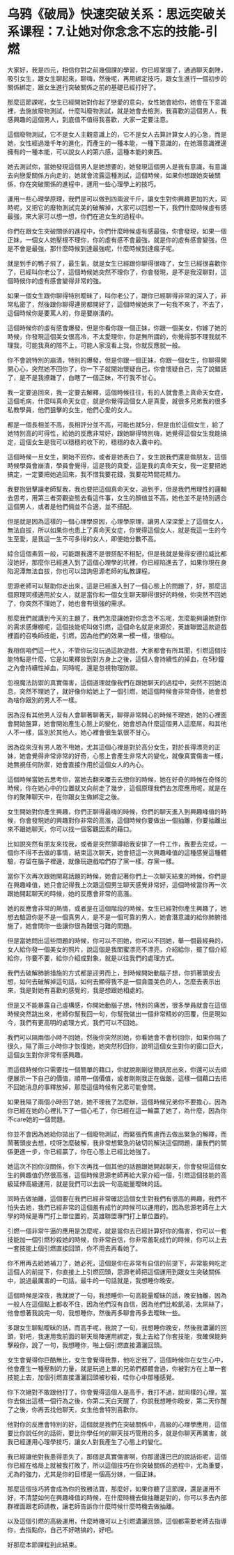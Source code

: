 # 乌鸦《破局》快速突破关系：思远突破关系课程：7.让她对你念念不忘的技能-引燃

大家好，我是四元，相信你對之前幾個課的學習，你已經掌握了，通過聊天劇陣，吸引女生，跟女生聊起來，聊嗨，然後呢，再用綁定技巧，跟女生進行一個初步的關係綁定，跟女生進行突破關係之前的基礎已經打好了。

那麼這節課呢，女生已經開始對你起了戀愛的意向，女性她會給你，她會在下意識裡，去施放廢物測試，什麼叫廢物測試，就是她會去檢測，我喜歡的這個男人，我感興趣的這個男人，到底值不值得我喜歡，大家一定要注意。

這個廢物測試，它不是女人主觀意識上的，它不是女人去算計算女人的心急，而是她，女性經過幾千年的進化，而產生的一種本能，一種下意識的，在她潛意識裡邊擁有的一種本能，可以說女人的第六感，這種本能的東西。

她去測試你，當她發現這個男人是她想要的，她發現這個男人是我有意識，有意識去向戀愛關係方向走的，她就會流露這種測試，這個時候，如果你想跟她突破關係，你在突破關係的進程中，運用一些心理學上的技巧。

運用一些心理學原理，我們是可以做到四兩波千斤，讓女生對你興趣更加的大，同時呢，又把它的廢物測試完美的破解掉，大家可以回想一下，我們什麼時候虛有感最強，來大家可以想一想，你們在追女生的過程中。

你們在跟女生突破關係的進程中，你們什麼時候虛有感最強，你會發現，如果一個正妹，一個女人她壓根不理你，你的虛有感不會最強，就是你的虛有感會變強，但是不會是最強，那什麼時候到達最強呢，什麼時候到達瘋子呢。

就是到手的鴨子飛了，最生氣，就是女生已經跟你聊得很嗨了，女生已經很喜歡你了，已經叫你老公了，這個時候她突然不理你了，你會發現，是不是我沒聊對，這個時候你的虛有感會變得非常的強。

如果一個女生跟你聊得特別曖昧了，叫你老公了，跟你已經聊得非常的深入了，非常私密了，然後跟你聊得連房都開好了，這個時候她來了一句我不來了，不去了，這個時候你是要罵人的，你是要崩潰的。

這個時候你的虛有感會爆發，但是你看你跟一個正妹，你跟一個美女，你嫁了她的時候，你發現這個美女很高冷，不太愛理你，你是無所謂的，你覺得那不理我就不理我，可能我真的陪不上，可能人家沒看上我，你就反應就一般。

你不會說特別的崩潰，特別的爆發，但是你跟一個正妹，你跟一個女生，你聊得開開心心，突然她不回你了，你一下子就開始懷疑自己，你會懷疑自己，完了說錯話了，是不是我撩雜了，白瞎了一個正妹，不行我不甘心。

我一定要追回來，我一定要去解釋，這個時候往往，有的人就會患上真命天女症，這個毛病，什麼叫真命天女症，就是你覺得這個女人是真愛，就很多兄弟我的很多私教學員，他們狙擊的女生，他們心愛的女人。

都是一個長相並不高，長相評分並不高，可能也就5分，但是由於這個女生，給了她特別高的可得性，給她的反應非常好，跟她聊得特別嗨，她覺得這個女生我能搞定，這個女生是我可以穩穩的收下的，穩穩的收入囊中的。

這個時候一旦女生，開始不回你，或者是她表白了，女生說我們還是做朋友，這個時候學員會崩潰，學員會覺得，這是我的真愛，這是我的真命天女，我一定要把她搞定，一定要把她追回來，我不惜我要花錢，我要花時間花精力。

我要抱狙擊讓老師幫我，我也要把這個真命天女，追到手，但是我們用理性的邏輯去思考，用第三者旁觀姿態去看這件事，女生的顏值並不高，她也並不是特別適合這個男人，或者是他們倆並不合適，並不搭配。

但是就是因為這樣的一個心理學原因，心理學原理，讓男人深深愛上了這個女人，無法自拔，所以如果你也患上了真命天女症，你覺得這個女人，就是我這一生的今生至愛，是我這一生不可多得的女人，即便她分數不高。

綜合這個素質一般，可能跟我還不是很搭配不相配，但是我就是覺得安德拉威比都沒她好，那麼你已經進入到了這個心理學的坑裡，你已經陷進去了，如果你現在身陷泥潭無法自拔，你也可以諮詢思源老師的私教課程。

思源老師可以幫助你走出來，這是已經進入到了一個心態上的問題了，好，那麼這個原理同樣適用於女人，就是當你和一個女生聊天聊得很好的時候，你突然不回她了，你突然不理她了，她也會有很強的需求。

那麼我們就講到今天的主題了，我們怎麼讓她對你念念不忘呢，怎麼能夠讓她對你的需求感爆棚呢，這個技能呢叫做引燃，這個命名就是來源於，英雄聯盟這款遊戲裡面的召喚師技能，引燃，因為他們的效果一模一樣，很相似。

我相信咱們這一代人，不管你玩沒玩過這款遊戲，大家都會有所耳聞，引燃這個技能特點是什麼，它是如果釋放到對方身上之後，這個人會持續性的掉血，在5秒鐘之內會持續性掉血，同時呢，還是忽視物理防禦。

忽視魔法防禦的真實傷害，這個道理就像我們在跟她聊天的過程中，突然不回她消息，突然不理她了，就好像你給她上了一個引燃，她這個時候會非常奇怪，她會想為啥你跟別的男人不一樣。

因為沒有其他男人沒有人會聊著聊著天，聊得非常開心的時候不理她，她的心裡面會開始盤算，她會開始產生心態上的變化，她會想為什麼這個男人這麼屌，和其他人不一樣，區別於其他人，她心裡會很生氣很不甘心。

因為從來沒有男人敢不甩她，尤其這個心裡是對於高分女生，對於長得漂亮的正妹，她會覺得非常非常的好奇，心態上會產生非常大的變化，就像真實傷害一樣，她無視任何防禦，她會直接作用於這個女人的內心。

這個時候當她去思考你，當她去翻來覆去去想你的時候，她在好奇的時候在奇怪的時候，你在她心中的位置就又向前走了幾步，這個原理我們去怎麼應用呢，就是在你的聚陣聊天中，在你跟女生做綁定之後。

女生開始對你產生興趣，你們正聊得最嗨的時候，你們的聊天進入到興趣峰值的時候，你會發現她的興趣對你非常的高漲，這個時候你要做出一個抽離，你要抽離出來不跟她聊天，你可以找一個客觀因素的藉口。

比如說突然有朋友來找我，或者是突然領導給我安排了一件工作，我要去完成，一個你不得不去做的事情，結束這次聊天，她會把這一次興趣峰值的這種感覺這種體驗，存留在腦子裡邊，就像玩遊戲咱們存了黨一樣，存黨一樣。

當你下次再次跟她開寫話題的時候，她會記著你們上一次聊天結束的時候，你們是在興趣峰值，她只會記得我上次跟這個男生聊天感覺非常好，這個時候當你再一次跟她開起聊天的時候，她的反應會非常的高漲。

她的反應會非常的熱情，或者是在這個階段的時候，女生已經對你產生興趣了，她想去驗證你是不是一個真男人，是不是一個可靠的男人，她會潛意識的給你肺腑措施了，她會問你一些讓你很為難很刁難的問題。

但是當她問出這些問題的時候，你可以不回她，你可以不回她，舉一個最經典的，女人給你發一個美女的照片，說這個是我閨蜜漂亮不漂亮，介紹給你，擺了個介紹給你，你要不要，給你介紹成對象，就是以往我們的處理方式。

我們去破解肺腑措施的方式都是迎男而上，到時候開始動腦子想，你抓著頭皮去想，如何去破解掉這句話，如何去顯得我不是一個貪圖美色的人，怎麼去表示出來，我是對她有喜歡的感覺的，我是想跟她相處的。

但是又不能暴露自己虛構感，你開始動腦子想，特別的痛苦，很多學員就會在這個時候突然跳出來，老師你幫我回一句，你幫我做出一個非常精妙的回覆，但是現如今，我們有更高明的處理方式，我們可以不回她。

我們可以隔兩個小時不回她，然後你突然回她，你看她會不會秒回你，如果你隔了很久，隔了兩三小時你才恢復她，她突然秒回你，說明這個女生對你的窗口巨大，這個女生對你非常有感興趣。

而這個時候你只需要找一個簡單的藉口，你就說剛剛從簡訊房出來，你還可以去順便展示一下自己的價值，順帶一個價值，或者剛剛我正在做飯，這樣一個藉口去把不回她消息的事釋放掉，那麼這個時候有兄弟可能會問。

如果我隔了兩個小時回了她，她不理我了怎麼辦，這個時候兄弟你不要擔心，因為你已經在她的心裡扎下了一個心毛了，你已經在這一輪贏了她了，為什麼，因為你不care她的一個問題。

你並不會因為她給你拋出了一個廢物測試，而緊張而焦慮而去做出緊急的解釋，而鬧著頭皮去想，哎呀怎麼破解，我非常想緊急的破切的解決這個問題，讓我們的關係更進一步，你已經贏了，你在心態上已經比她強了。

她這次不回你沒關係，你下次再找一個其他的話題跟她開起聊天，你會發現這個女生的興趣值仍然很高漲，這個時候思源老師再給大家介紹一個，引燃這個技能的高級延伸高級運用，就是我們可以去說一句高能量曖昧的話。

同時去做抽離，這個要在我們已經非常確認這個女生對我們有很高的興趣，我們不怕失去她，我們已經非常的這個羞有成竹的時候可以運用的，因為思源老師在上大學的時候是專門打上單位置的，英雄聯盟專門打上單位置的。

引燃一個非常牛逼的應用是怎麼呢，就是當你去已經計算好你的傷害，你可以一套技能加一個引燃秒殺她的時候，你非常自信，你非常羞恥成竹的時候，你可以上去一套技能上個引燃直接回頭，你不用去再看她了。

你不用再去給她補刀了，她必死，這個是你在非常有自信的前提下，非常能夠吃定這個人的前提下，你直接上上引燃回頭，思源老師把這個運用到跟女生突破關係中，說過最厲害的一句話，最牛的一句話就是，我想睡你晚安。

這個時候是深夜，我就說了一句，我想睡你一句高能量曖昧的話，晚安抽離，因為一般人在這個點上都收不住，因為他們沒有自信，因為他們比較飢渴，太屌絲了，他會想著我說完一句，我想睡你，然後再多聊會再多去曖昧一些。

多跟女生聊點曖昧的話，而高手呢，我說了一句，我想睡你晚安，然後我瀟灑的回頭，對吧，我運用我前面的聊天局陣運用綁定，我上去給了你套技能，我確保能夠擊殺你，說了一句，我想睡你，啪上個引燃直接瀟灑回頭。

女生會覺得你巨酷無比，女生會覺得我靠，他吃定我了，這個時候你在女生心中，他會產生一種壓制的力量，就是玩過上單的兄弟們都體會過，你被對方在上單一套技能上去，加個引燃直接瀟灑回頭被秒殺，哇你心中那種感覺。

你下次絕對不敢跟他打了，你會覺得這個人是高手，我打不過，就同樣的心理，當你去做出這樣一個行為之後，你第二天白天醒了，你說我想睡你晚安，第二天你醒了之後，你再去找他聊天，女生他會特別喜歡你。

他對你的反應會特別的好，這個就是我們在突破關係中，高級的心理學應用，這個要比你說任何的話術，要比你學任何的聊天技巧管用的多，就是你聊天再厲害，就我已經運用心理學技巧，讓女人對我產生了心態上的變化。

我已經讓他對我患得患失了，那個是真實傷害啊，你那邊還巴巴的說話術呢，這個你已經在格局上就被我打敗了，所以這個技巧在你突破關係的過程中，尤為重要，尤為的強力，尤其是你的目標是一個高分妹，一個正妹。

那麼這個技巧將會成為你的致勝法寶，那麼好，如果你聽了這節課，還是運用不好，不清楚如何在興趣峰值的時候，在什麼時機去做抽離是對的，你可以多去內部群裡面跟老師請教，讓老師告訴你什麼時候什麼時機去做抽離。

以及這個引燃的高級運用，什麼時機可以上引燃瀟灑回頭，這個都需要老師去指導你，去指點你，自己不好瞎搞的，好吧。

好那麼本節課程到此結束。